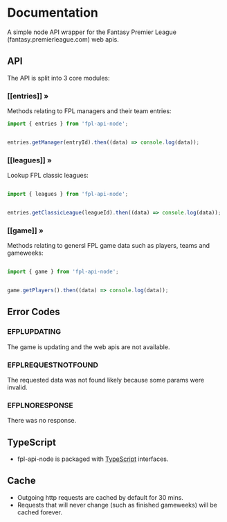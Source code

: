 # Documentation

A simple node API wrapper for the Fantasy Premier League (fantasy.premierleague.com) web apis. 

## API

The API is split into 3 core modules:

### [[entries]] »

Methods relating to FPL managers and their team entries:

```js
import { entries } from 'fpl-api-node';


entries.getManager(entryId).then((data) => console.log(data));

```

### [[leagues]] »

Lookup FPL classic leagues:

```js

import { leagues } from 'fpl-api-node';


entries.getClassicLeague(leagueId).then((data) => console.log(data));

```

### [[game]] »

Methods relating to genersl FPL game data such as players, teams and gameweeks:

```js

import { game } from 'fpl-api-node';


game.getPlayers().then((data) => console.log(data));

```

## Error Codes

### EFPLUPDATING

The game is updating and the web apis are not available.

### EFPLREQUESTNOTFOUND

The requested data was not found likely because some params were invalid.

### EFPLNORESPONSE

There was no response.

## TypeScript

* fpl-api-node is packaged with [TypeScript](http://www.typescriptlang.org/) interfaces.

## Cache

* Outgoing http requests are cached by default for 30 mins. 
* Requests that will never change (such as finished gameweeks) will be cached forever.



